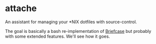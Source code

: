 attache
=======

An assistant for managing your *NIX dotfiles with source-control.

The goal is basically a bash re-implementation of 
[Briefcase](https://github.com/jim/briefcase) but probably with some
extended features.  We'll see how it goes.
